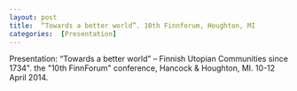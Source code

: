 ```yaml
---
layout: post 
title:  “Towards a better world”. 10th Finnforum, Houghton, MI 
categories:  [Presentation] 
---
```

Presentation: “Towards a better world” – Finnish Utopian Communities since 1734". the "10th FinnForum" conference, Hancock & Houghton, MI.
10-12 April 2014.
